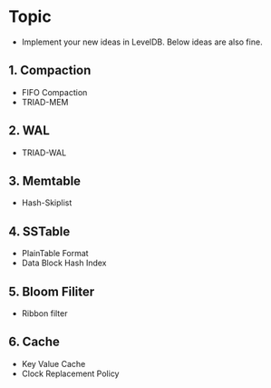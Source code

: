 

# Topic
- Implement your new ideas in LevelDB. Below ideas are also fine.
## 1. Compaction
- FIFO Compaction
- TRIAD-MEM

## 2. WAL
- TRIAD-WAL

## 3. Memtable
- Hash-Skiplist

## 4. SSTable
- PlainTable Format
- Data Block Hash Index

## 5. Bloom Filiter
- Ribbon filter

## 6. Cache
- Key Value Cache
- Clock Replacement Policy 
